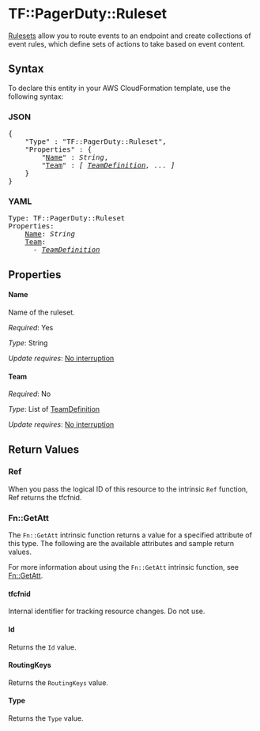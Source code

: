 # TF::PagerDuty::Ruleset

[Rulesets](https://support.pagerduty.com/docs/rulesets) allow you to route events to an endpoint and create collections of event rules, which define sets of actions to take based on event content.

## Syntax

To declare this entity in your AWS CloudFormation template, use the following syntax:

### JSON

<pre>
{
    "Type" : "TF::PagerDuty::Ruleset",
    "Properties" : {
        "<a href="#name" title="Name">Name</a>" : <i>String</i>,
        "<a href="#team" title="Team">Team</a>" : <i>[ <a href="teamdefinition.md">TeamDefinition</a>, ... ]</i>
    }
}
</pre>

### YAML

<pre>
Type: TF::PagerDuty::Ruleset
Properties:
    <a href="#name" title="Name">Name</a>: <i>String</i>
    <a href="#team" title="Team">Team</a>: <i>
      - <a href="teamdefinition.md">TeamDefinition</a></i>
</pre>

## Properties

#### Name

Name of the ruleset.

_Required_: Yes

_Type_: String

_Update requires_: [No interruption](https://docs.aws.amazon.com/AWSCloudFormation/latest/UserGuide/using-cfn-updating-stacks-update-behaviors.html#update-no-interrupt)

#### Team

_Required_: No

_Type_: List of <a href="teamdefinition.md">TeamDefinition</a>

_Update requires_: [No interruption](https://docs.aws.amazon.com/AWSCloudFormation/latest/UserGuide/using-cfn-updating-stacks-update-behaviors.html#update-no-interrupt)

## Return Values

### Ref

When you pass the logical ID of this resource to the intrinsic `Ref` function, Ref returns the tfcfnid.

### Fn::GetAtt

The `Fn::GetAtt` intrinsic function returns a value for a specified attribute of this type. The following are the available attributes and sample return values.

For more information about using the `Fn::GetAtt` intrinsic function, see [Fn::GetAtt](https://docs.aws.amazon.com/AWSCloudFormation/latest/UserGuide/intrinsic-function-reference-getatt.html).

#### tfcfnid

Internal identifier for tracking resource changes. Do not use.

#### Id

Returns the <code>Id</code> value.

#### RoutingKeys

Returns the <code>RoutingKeys</code> value.

#### Type

Returns the <code>Type</code> value.

